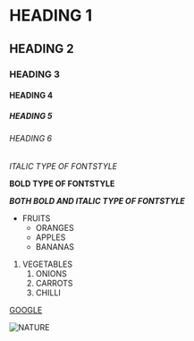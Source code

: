 # HEADING 1
## HEADING 2
### HEADING 3
#### HEADING 4
##### HEADING 5
###### HEADING 6
*ITALIC TYPE OF FONTSTYLE*

**BOLD TYPE OF FONTSTYLE**

***BOTH BOLD AND ITALIC TYPE OF FONTSTYLE***

* FRUITS
  * ORANGES
  * APPLES
  * BANANAS
  
1. VEGETABLES
    1. ONIONS
    2. CARROTS 
    3. CHILLI
   
[GOOGLE](https://www.google.com/)

![NATURE](https://thumbs.dreamstime.com/z/environment-earth-day-hands-trees-growing-seedlings-bokeh-green-background-female-hand-holding-tree-nature-field-gra-130247647.jpg)
    
